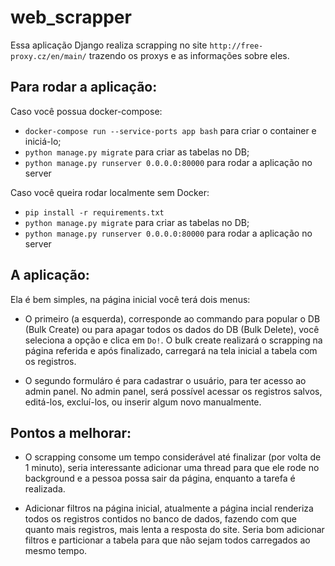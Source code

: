 # web_scrapper

Essa aplicação Django realiza scrapping no site `http://free-proxy.cz/en/main/` trazendo os proxys e as informações sobre eles.

## Para rodar a aplicação:

Caso você possua docker-compose:
* ```docker-compose run --service-ports app bash``` para criar o container e iniciá-lo;
* ```python manage.py migrate``` para criar as tabelas no DB;
* ```python manage.py runserver 0.0.0.0:80000``` para rodar a aplicação no server

Caso você queira rodar localmente sem Docker:
* ```pip install -r requirements.txt```
* ```python manage.py migrate``` para criar as tabelas no DB;
* ```python manage.py runserver 0.0.0.0:80000``` para rodar a aplicação no server

## A aplicação:


Ela é bem simples, na página inicial você terá dois menus:
* O primeiro (a esquerda), corresponde ao commando para popular o DB (Bulk Create) ou para apagar todos os dados do DB (Bulk Delete), você seleciona a opção e clica em ```Do!```. O bulk create realizará o scrapping na página referida e após finalizado, carregará na tela inicial a tabela com os registros.

* O segundo formuláro é para cadastrar o usuário, para ter acesso ao admin panel. No admin panel, será possível acessar os registros salvos, editá-los, excluí-los, ou inserir algum novo manualmente.

## Pontos a melhorar:

* O scrapping consome um tempo considerável até finalizar (por volta de 1 minuto), seria interessante adicionar uma thread para que ele rode no background e a pessoa possa sair da página, enquanto a tarefa é realizada.

* Adicionar filtros na página inicial, atualmente a página incial renderiza todos os registros contidos no banco de dados, fazendo com que quanto mais registros, mais lenta a resposta do site. Seria bom adicionar filtros e particionar a tabela para que não sejam todos carregados ao mesmo tempo.